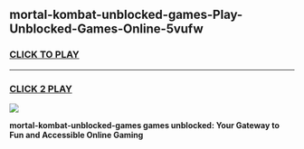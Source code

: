 
## mortal-kombat-unblocked-games-Play-Unblocked-Games-Online-5vufw
<h3>
<a href="https://premium76.site?title=mortal-kombat-unblocked-games&ref=25A">CLICK TO PLAY</a></h3>
<hr>

<h3>
<a href="https://premium76.site?title=mortal-kombat-unblocked-games&ref=25A">CLICK 2 PLAY</a>
  
</h3>

<a href="https://premium76.site?title=mortal-kombat-unblocked-games&ref=25A"><img src="https://clearcache.store/games.png"></a>


**mortal-kombat-unblocked-games games unblocked: Your Gateway to Fun and Accessible Online Gaming**
